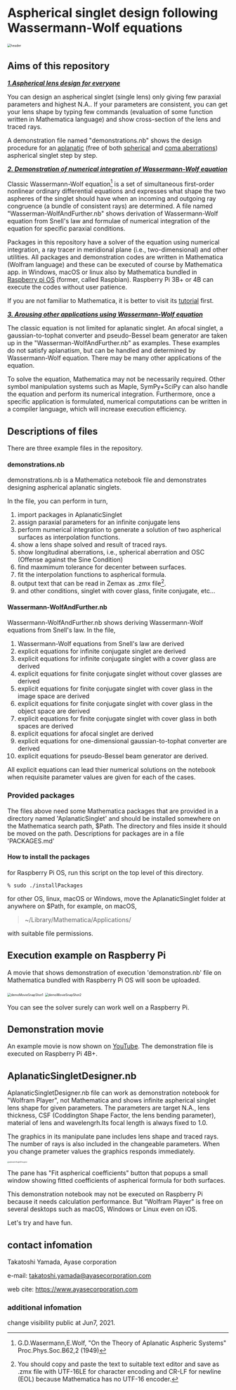 # Aspherical singlet design following Wassermann-Wolf equations

<img src="examples.png" alt="header" style="zoom:50%;" />



## Aims of this repository

<u>***1.Aspherical lens design for everyone***</u>

You can design an aspherical singlet (single lens) only giving few paraxial parameters and highest N.A.. If your parameters are consistent, you can get your lens shape by typing few commands (evaluation of some function written in Mathematica language) and show cross-section of the lens and traced rays.

A demonstration file named "demonstrations.nb" shows the design procedure for an [aplanatic](https://en.wikipedia.org/wiki/Aplanatic_lens) (free of both [spherical](https://en.wikipedia.org/wiki/Spherical_aberration) and [coma aberrations](https://en.wikipedia.org/wiki/Coma_aberration)) aspherical singlet step by step.

<u>***2. Demonstration of numerical integration of Wassermann-Wolf equation***</u>

Classic Wassermann-Wolf equation[^1] is a set of simultaneous first-order nonlinear ordinary differential equations and expresses what shape the two aspheres of the singlet should have when an incoming and outgoing ray congruence (a bundle of consistent rays) are determined.
A file named "Wasserman-WolfAndFurther.nb" shows derivation of Wassermann-Wolf equation from Snell's law and formulae of numerical integration of the equation for specific paraxial conditions.

Packages in this repository have a solver of the equation using numerical integration, a ray tracer in meridional plane (i.e., two-dimensional) and other utilities. All packages and demonstration codes are written in Mathematica (Wolfram language) and these can be executed of course by Mathematica app. in Windows, macOS or linux also by Mathematica bundled in [Raspberry pi OS](https://www.raspberrypi.org/software/) (former, called Raspbian). Raspberry Pi 3B+ or 4B can execute the codes without user patience.

If you are not familiar to Mathematica, it is better to visit its [tutorial](https://www.wolfram.com/language/fast-introduction-for-math-students/) first.

<u>***3. Arousing other applications using Wassermann-Wolf equation***</u>

The classic equation is not limited for aplanatic singlet. An afocal singlet, a gaussian-to-tophat converter and pseudo-Bessel beam generator are taken up in the "Wasserman-WolfAndFurther.nb" as examples. These examples do not satisfy aplanatism, but can be handled and determined by Wassermann-Wolf equation. There may be many other applications of the equation.

To solve the equation, Mathematica may not be necessarily required. Other symbol manipulation systems such as Maple, SymPy+SciPy can also handle the equation and perform its numerical integration. Furthermore, once a specific application is formulated, numerical computations can be written in a compiler language, which will increase execution efficiency.

[^1]: G.D.Wasermann,E.Wolf, "On the Theory of Aplanatic Aspheric Systems" Proc.Phys.Soc.B62,2 (1949)

## Descriptions of files

There are three example files in the repository.
#### demonstrations.nb

demonstrations.nb is a Mathematica notebook file and demonstrates designing aspherical aplanatic singlets.

In the file, you can perform in turn,

1. import packages in AplanaticSinglet
2. assign paraxial parameters for an infinite conjugate lens
3. perform numerical integration to generate a solution of two aspherical surfaces as interpolation functions.
4. show a lens shape solved and result of traced rays.
5. show longitudinal aberrations, i.e., spherical aberration and OSC (Offense against the Sine Condition)
6. find maxmimum tolerance for decenter between surfaces.
7. fit the interpolation functions to aspherical formula.
8. output text that can be read in Zemax as .zmx file[^2].
9. and other conditions, singlet with cover glass, finite conjugate, etc...

[^2]: You should copy and paste the text to suitable text editor and save as .zmx file with UTF-16LE for character encoding and CR-LF for newline (EOL) because Mathematica has no UTF-16 encoder.
#### Wassermann-WolfAndFurther.nb

Wassermann-WolfAndFurther.nb shows deriving Wassermann-Wolf equations from Snell's law. In the file,

1. Wassermann-Wolf equations from Snell's law are derived
3. explicit equations for infinite conjugate singlet are derived
4. explicit equations for infinite conjugate singlet with a cover glass are derived
5. explicit equations for finite conjugate singlet without cover glasses are derived
6. explicit equations for finite conjugate singlet with cover glass in the image space are derived
7. explicit equations for finite conjugate singlet with cover glass in the object space are derived
8. explicit equations for finite conjugate singlet with cover glass in both spaces are derived
9. explicit equations for afocal singlet are derived
10. explicit equations for one-dimensional gaussian-to-tophat converter are derived
11. explicit equations for pseudo-Bessel beam generator are derived.

All explicit equations can lead thier numerical solutions on the notebook when requisite parameter values are given for each of the cases.


### Provided packages

The files above need some Mathematica packages that are provided in a directory named 'AplanaticSinglet' and should be installed somewhere on the Mathematica search path, $Path. The directory and files inside it should be moved on the path.
Descriptions for packages are in a file 'PACKAGES.md'

#### How to install the packages

for Raspberry Pi OS, run this script on the top level of this directory.

```
% sudo ./installPackages
```

for other OS, linux, macOS or Windows,
move the AplanaticSinglet folder at anywhere on $Path, for example, on macOS,

> ~/Library/Mathematica/Applications/

with suitable file permissions.


## Execution example on Raspberry Pi

A movie that shows demonstration of execution 'demonstration.nb' file on Mathematica bundled with Raspberry Pi OS will soon be uploaded.

<img src="demoMovieSnapShot1.jpg" alt="demoMovieSnapShot1" style="zoom:50%;" />

<img src="demoMovieSnapShot2.jpg" alt="demoMovieSnapShot2" style="zoom:50%;" />

You can see the solver surely can work well on a Raspberry Pi.

## Demonstration movie

An example movie is now shown on [YouTube](https://youtu.be/IIygI683LsU).
The demonstration file is executed on Raspberry Pi 4B+.

## AplanaticSingletDesigner.nb

AplanaticSingletDesigner.nb file can work as demonstration notebook for "Wolfram Player", not Mathematica and shows infinite aspherical singlet lens shape for given parameters. The parameters are target N.A., lens thickness, CSF  (Coddington Shape Factor, the lens bending parameter), material of lens and wavelengrh.Its focal length is always fixed to 1.0.

The graphics in its manipulate pane includes lens shape and traced rays. The number of rays is also included in the changeable parameters. When you change prameter values the graphics responds immediately.

<img src="aplanaticSingletDesginer.png" alt="aplanaticSingletDesginer" style="zoom:25%;" />

The pane has "Fit aspherical coefficients" button that popups a small window showing fitted coefficients of aspherical formula for both surfaces.

This demonstration notebook may not be executed on Raspberry Pi because it needs calculation performance. But "Wolfram Player" is free on several desktops such as macOS, Windows or Linux even on iOS.

Let's try and have fun.

## contact infomation

Takatoshi Yamada, Ayase corporation



e-mail: takatoshi.yamada@ayasecorporation.com

web cite: https://www.ayasecorporation.com



### additional infomation
change visibility public at Jun7, 2021.